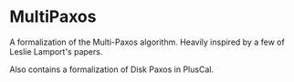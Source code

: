 # MultiPaxos
A formalization of the Multi-Paxos algorithm.
Heavily inspired by a few of Leslie Lamport's papers.

Also contains a formalization of Disk Paxos in PlusCal.
